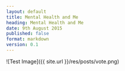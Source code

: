 ```yaml
---
layout: default
title: Mental Health and Me
heading: Mental Health and Me
date: 9th August 2015
published: false
format: markdown
version: 0.1
---
```


![Test Image]({{ site.url }}/res/posts/vote.png)
